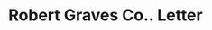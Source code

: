---
doi: 10.7916/D8JD67WZ
date_other: '1911'
date_other_textual: '1911'
form: correspondence
genre:
- Letters (correspondence)
name:
- Robert Graves Co.
object_in_context_url: https://biggert.cul.columbia.edu/items/view/ave_biggert_01109
subject_hierarchical_geographic:
- New York, New York, United States
subject_name:
- Robert Graves Co.
title: Robert Graves Co.. Letter
sort_title: Robert Graves Co.. Letter
call_number: ave_biggert_01109
coordinates:
- 40.71277777777778,-74.00583333333333
pid: ave_biggert_01109
identifiers: ave_biggert_01109
thumbnail: https://derivativo-2.library.columbia.edu/iiif/2/ldpd:344889/full/!256,256/0/native.jpg
permalink: /biggert/ave_biggert_01109/
layout: iiif-image-page
---